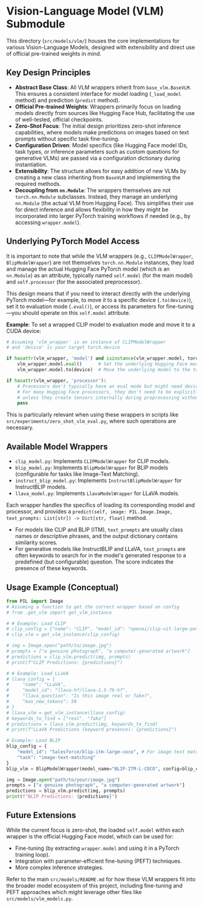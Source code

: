 # Vision-Language Model (VLM) Submodule

This directory (`src/models/vlm/`) houses the core implementations for various Vision-Language Models, designed with extensibility and direct use of official pre-trained weights in mind.

## Key Design Principles

- **Abstract Base Class**: All VLM wrappers inherit from `base_vlm.BaseVLM`. This ensures a consistent interface for model loading (`_load_model` method) and prediction (`predict` method).
- **Official Pre-trained Weights**: Wrappers primarily focus on loading models directly from sources like Hugging Face Hub, facilitating the use of well-tested, official checkpoints.
- **Zero-Shot Focus**: The initial design prioritizes zero-shot inference capabilities, where models make predictions on images based on text prompts without specific task fine-tuning.
- **Configuration Driven**: Model specifics (like Hugging Face model IDs, task types, or inference parameters such as custom questions for generative VLMs) are passed via a configuration dictionary during instantiation.
- **Extensibility**: The structure allows for easy addition of new VLMs by creating a new class inheriting from `BaseVLM` and implementing the required methods.
- **Decoupling from `nn.Module`**: The wrappers themselves are not `torch.nn.Module` subclasses. Instead, they manage an underlying `nn.Module` (the actual VLM from Hugging Face). This simplifies their use for direct inference and allows flexibility in how they might be incorporated into larger PyTorch training workflows if needed (e.g., by accessing `wrapper.model`).

## Underlying PyTorch Model Access

It is important to note that while the VLM wrappers (e.g., `CLIPModelWrapper`, `BlipModelWrapper`) are not themselves `torch.nn.Module` instances, they load and manage the actual Hugging Face PyTorch model (which *is* an `nn.Module`) as an attribute, typically named `self.model` (for the main model) and `self.processor` (for the associated preprocessor).

This design means that if you need to interact directly with the underlying PyTorch model—for example, to move it to a specific device (`.to(device)`), set it to evaluation mode (`.eval()`), or access its parameters for fine-tuning—you should operate on this `self.model` attribute.

**Example**: 
To set a wrapped CLIP model to evaluation mode and move it to a CUDA device:
```python
# Assuming 'vlm_wrapper' is an instance of CLIPModelWrapper
# and 'device' is your target torch.device

if hasattr(vlm_wrapper, 'model') and isinstance(vlm_wrapper.model, torch.nn.Module):
    vlm_wrapper.model.eval()      # Set the underlying Hugging Face model to eval mode
    vlm_wrapper.model.to(device)  # Move the underlying model to the target device

if hasattr(vlm_wrapper, 'processor'):
    # Processors don't typically have an eval mode but might need device context for some operations
    # For many Hugging Face processors, they don't need to be explicitly moved to a device 
    # unless they create tensors internally during preprocessing without a device argument.
    pass 
```
This is particularly relevant when using these wrappers in scripts like `src/experiments/zero_shot_vlm_eval.py`, where such operations are necessary.

## Available Model Wrappers

- `clip_model.py`: Implements `CLIPModelWrapper` for CLIP models.
- `blip_model.py`: Implements `BlipModelWrapper` for BLIP models (configurable for tasks like Image-Text Matching).
- `instruct_blip_model.py`: Implements `InstructBlipModelWrapper` for InstructBLIP models.
- `llava_model.py`: Implements `LlavaModelWrapper` for LLaVA models.

Each wrapper handles the specifics of loading its corresponding model and processor, and provides a `predict(self, image: PIL.Image.Image, text_prompts: List[str]) -> Dict[str, float]` method.

- For models like CLIP and BLIP (ITM), `text_prompts` are usually class names or descriptive phrases, and the output dictionary contains similarity scores.
- For generative models like InstructBLIP and LLaVA, `text_prompts` are often keywords to search for in the model's generated response to a predefined (but configurable) question. The score indicates the presence of these keywords.

## Usage Example (Conceptual)

```python
from PIL import Image
# Assuming a function to get the correct wrapper based on config
# from .get_vlm import get_vlm_instance 

# # Example: Load CLIP
# clip_config = {"name": "CLIP", "model_id": "openai/clip-vit-large-patch14"}
# clip_vlm = get_vlm_instance(clip_config)

# img = Image.open("path/to/image.jpg")
# prompts = ["a genuine photograph", "a computer-generated artwork"]
# predictions = clip_vlm.predict(img, prompts)
# print(f"CLIP Predictions: {predictions}")

# # Example: Load LLaVA
# llava_config = {
#     "name": "LLaVA", 
#     "model_id": "llava-hf/llava-1.5-7b-hf",
#     "llava_question": "Is this image real or fake?",
#     "max_new_tokens": 50
# }
# llava_vlm = get_vlm_instance(llava_config)
# keywords_to_find = ["real", "fake"]
# predictions = llava_vlm.predict(img, keywords_to_find)
# print(f"LLaVA Predictions (keyword presence): {predictions}")

# Example: Load BLIP
blip_config = {
    "model_id": "Salesforce/blip-itm-large-coco", # For image-text matching (COCO-trained)
    "task": "image-text-matching"
}
blip_vlm = BlipModelWrapper(model_name="BLIP-ITM-L-COCO", config=blip_config)

img = Image.open("path/to/your/image.jpg")
prompts = ["a genuine photograph", "a computer-generated artwork"]
predictions = blip_vlm.predict(img, prompts)
print(f"BLIP Predictions: {predictions}")
```

## Future Extensions

While the current focus is zero-shot, the loaded `self.model` within each wrapper is the official Hugging Face model, which can be used for:
- Fine-tuning (by extracting `wrapper.model` and using it in a PyTorch training loop).
- Integration with parameter-efficient fine-tuning (PEFT) techniques.
- More complex inference strategies.

Refer to the main `src/models/README.md` for how these VLM wrappers fit into the broader model ecosystem of this project, including fine-tuning and PEFT approaches which might leverage other files like `src/models/vlm_models.py`. 